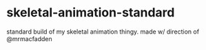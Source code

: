 # skeletal-animation-standard
standard build of my skeletal animation thingy. made w/ direction of @mrmacfadden
